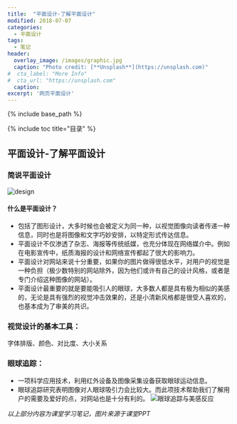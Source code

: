 ```yaml
---
title:  "平面设计-了解平面设计"
modified: 2018-07-07
categories: 
  - 平面设计
tags:
  - 笔记 
header:
  overlay_image: /images/graphic.jpg 
  caption: "Photo credit: [**Unsplash**](https://unsplash.com)"
#  cta_label: "More Info" 
#  cta_url: "https://unsplash.com"
  caption:
excerpt: '网页平面设计'
---
```

 
{% include base_path %}
 
{% include toc title="目录" %}

 
  
## 平面设计-了解平面设计
 
### 简说平面设计
![design](https://upload-images.jianshu.io/upload_images/9437529-5b33cccd2d7f32d6.jpg?imageMogr2/auto-orient/strip%7CimageView2/2/w/1240)


#### 什么是平面设计？
- 包括了图形设计，大多时候也会被定义为同一种，以视觉图像向读者传递一种信息，同时也是将图像和文字巧妙安排，以特定形式传达信息。
- 平面设计不仅渗透了杂志、海报等传统纸媒，也充分体现在网络媒介中。例如在电影宣传中，纸质海报的设计和网络宣传都起了很大的影响力。
- 平面设计对网站来说十分重要，如果你的图片做得很低水平，对用户的视觉是一种负担（极少数特别的网站除外，因为他们或许有自己的设计风格，或者是专门介绍这种图像的网站）。
- 平面设计最重要的就是要能吸引人的眼球，大多数人都是具有极为相似的美感的，无论是具有强烈的视觉冲击效果的，还是小清新风格都是很受人喜欢的，也基本成为了审美的共识。

### 视觉设计的基本工具：
字体排版、颜色、对比度、大小关系

### 眼球追踪：
- 一项科学应用技术，利用红外设备及图像采集设备获取眼球运动信息。
- 眼球追踪研究表明图像对人眼球吸引力会比较大。而此项技术帮助我们了解用户的需要及爱好的点，对网站也是十分有利的。
![眼球追踪与美感反应](https://upload-images.jianshu.io/upload_images/9437529-8a3f315e0944f5d7.png?imageMogr2/auto-orient/strip%7CimageView2/2/w/1240)

*以上部分内容为课堂学习笔记，图片来源于课堂PPT*
